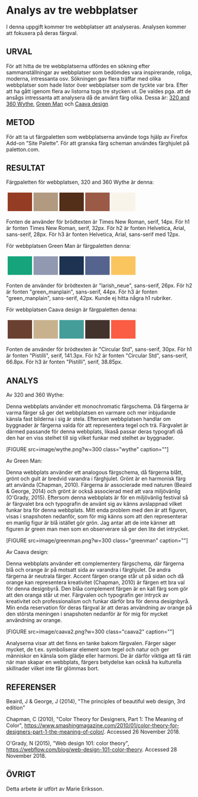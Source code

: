 ---
---
Analys av tre webbplatser
=========================

I denna uppgift kommer tre webbplatser att analyseras. Analysen kommer att fokusera på deras färgval.

URVAL
-----------------------

För att hitta de tre webbplatserna utfördes en sökning efter sammanställningar av webbplatser som bedömdes vara inspirerande, roliga, moderna, intressanta osv.  Sökningen gav flera träffar med olika webbplatser som hade listor över webbplatser som de tyckte var bra. Efter att ha gått igenom flera av listorna togs tre stycken ut. De valdes pga. att de ansågs intressanta att analysera då de använt färg olika. Dessa är: [320 and 360 Wythe](http://320and360wythe.com/), [Green Man](https://www.greenman.net/) och [Caava design](https://caavadesign.com/)


METOD
-----------------------

För att ta ut färgpaletten som webbplatserna använde togs hjälp av Firefox Add-on ”Site Palette”. För att granska färg scheman användes färghjulet på paletton.com.


RESULTAT
-----------------------

Färgpaletten för webbplatsen, 320 and 360 Wythe är denna:

<table style="border-spacing: 4px; border-collapse: separate">
<tr>
<td style="height: 50px; width: 50px; background-color: #953c24">
<td style="height: 50px; width: 50px; background-color: #b19a7f">
<td style="height: 50px; width: 50px; background-color: #532e19">
<td style="height: 50px; width: 50px; background-color: #9b5a45">
<td style="height: 50px; width: 50px; background-color: #f9f4e9">
</tr>
</table>

Fonten de använder för brödtexten är Times New Roman, serif, 14px. För h1 är fonten Times New Roman, serif, 32px. För h2 är fonten Helvetica, Arial, sans-serif, 28px.
För h3 är fonten Helvetica, Arial, sans-serif med 12px.


För webbplatsen Green Man är färgpaletten denna:

<table style="border-spacing: 4px; border-collapse: separate">
<tr>
<td style="height: 50px; width: 50px; background-color: #15a47b">
<td style="height: 50px; width: 50px; background-color: #9199b1">
<td style="height: 50px; width: 50px; background-color: #1e3351">
<td style="height: 50px; width: 50px; background-color: #55648f">
<td style="height: 50px; width: 50px; background-color: #fac45f">
</tr>
</table>

Fonten de använder för brödtexten är "larish_neue", sans-serif, 26px. För h2 är fonten "green_manplain", sans-serif, 44px. För h3 är fonten "green_manplain", sans-serif, 42px.
Kunde ej hitta några h1 rubriker.


För webbplatsen Caava design är färgpaletten denna:

<table style="border-spacing: 4px; border-collapse: separate">
<tr>
<td style="height: 50px; width: 50px; background-color: #6a4031">
<td style="height: 50px; width: 50px; background-color: #c8b28e">
<td style="height: 50px; width: 50px; background-color: #449d98">
<td style="height: 50px; width: 50px; background-color: #42332d">
<td style="height: 50px; width: 50px; background-color: #fa5d44">
</tr>
</table>

Fonten de använder för brödtexten är "Circular Std", sans-serif, 30px. För h1 är fonten "Pistilli", serif, 141.3px. För h2 är fonten "Circular Std", sans-serif, 66.8px. För h3 är fonten "Pistilli", serif, 38.85px.


ANALYS
-----------------------

Av 320 and 360 Wythe:

Denna webbplats använder ett monochromatic färgschema. Då färgerna är varma färger så ger det webbplatsen en varmare och mer inbjudande känsla fast bilderna i sig är stela. Eftersom webbplatsen handlar om byggnader är färgerna valda för att representera tegel och trä. Färgvalet är därmed passande för denna webbplats, likaså passar deras typografi då den har en viss stelhet till sig vilket funkar med stelhet av byggnader.

[FIGURE src=image/wythe.png?w=300 class="wythe" caption=""]


Av Green Man:

Denna webbplats använder ett analogous färgschema, då färgerna blått, grönt och gult är bredvid varandra i färghjulet.
Grönt är en harmonisk färg att använda (Chapman, 2010). Färgerna är associerade med naturen (Beaird & George, 2014) och grönt är också associerad med att vara miljövänlig (O'Grady, 2015). Eftersom denna webbplats är för en miljövänlig festival så är färgvalet bra och typografin de använt sig av känns avslappnad vilket funkar bra för denna webbplats. Mitt enda problem med den är att figuren, visas i snapshoten nedanför, som för mig känns som att den representerar en manlig figur är blå istället gör grön. Jag antar att de inte känner att figuren är green man men som en observerare så ger den lite det intrycket.

[FIGURE src=image/greenman.png?w=300 class="greenman" caption=""]


Av Caava design:

Denna webbplats använder ett complementery färgschema, där färgerna blå och orange är på motsatt sida av varandra i färghjulet. De andra färgerna är neutrala färger. Accent färgen orange står ut på sidan och då orange kan representera kreativitet (Chapman, 2010) är färgen ett bra val för denna designbyrå. Den blåa complement färgen är en kall färg som gör att den oranga står ut mer. Färgvalen och typografin ger intryck av kreativitet och professionalism och funkar därför bra för denna designbyrå. Min enda reservation för deras färgval är att deras användning av orange på den största meningen i snapshoten nedanför är för mig för mycket användning av orange.

[FIGURE src=image/caava2.png?w=300 class="caava2" caption=""]

Analyserna visar att det finns en tanke bakom färgvalen. Färger säger mycket, de t.ex. symboliserar element som tegel och natur och ger människor en känsla som glädje eller harmoni. De är därför viktiga att få rätt när man skapar en webbplats, färgers betydelse kan också ha kulturella skillnader vilket inte får glömmas bort.

REFERENSER
-----------------------

Beaird, J & George, J (2014), "The principles of beautiful web design, 3rd edition"

Chapman, C (2010), "Color Theory for Designers, Part 1: The Meaning of Color", https://www.smashingmagazine.com/2010/01/color-theory-for-designers-part-1-the-meaning-of-color/. Accessed 26 November 2018.

O'Grady, N (2015), "Web design 101: color theory", https://webflow.com/blog/web-design-101-color-theory. Accessed 28 November 2018.

ÖVRIGT
-----------------------

Detta arbete är utfört av Marie Eriksson.

